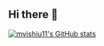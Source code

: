 ## Hi there 👋

[![mvishiu11's GitHub stats](https://github-readme-stats.vercel.app/api?username=mvishiu11)](https://github.com/mvishiu11/github-readme-stats)
